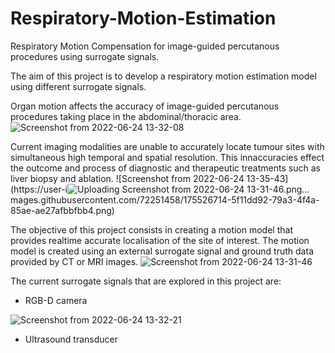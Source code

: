 # Respiratory-Motion-Estimation
Respiratory Motion Compensation for image-guided percutanous procedures using surrogate signals. 

The aim of this project is to develop a respiratory motion estimation model using different surrogate signals.

Organ motion affects the accuracy of image-guided percutanous procedures taking place in the abdominal/thoracic area.
![Screenshot from 2022-06-24 13-32-08](https://user-images.githubusercontent.com/72251458/175526375-625cd546-81ef-4bdd-8ce2-c91dd737c147.png)

Current imaging modalities are unable to accurately locate tumour sites with simultaneous high temporal and spatial resolution.
This innaccuracies effect the outcome and process of diagnostic and therapeutic treatments such as liver biopsy and ablation.
![Screenshot from 2022-06-24 13-35-43](https://user-i![Uploading Screenshot from 2022-06-24 13-31-46.png…]()mages.githubusercontent.com/72251458/175526714-5f11dd92-79a3-4f4a-85ae-ae27afbbfbb4.png)

The objective of this project consists in creating a motion model that provides realtime accurate localisation of the site of interest. 
The motion model is created using an external surrogate signal and ground truth data provided by CT or MRI images. 
![Screenshot from 2022-06-24 13-31-46](https://user-images.githubusercontent.com/72251458/175526499-f4a1b1e9-d7c3-42af-9876-dd1c000528e2.png)

The current surrogate signals that are explored in this project are:
- RGB-D camera


![Screenshot from 2022-06-24 13-32-21](https://user-images.githubusercontent.com/72251458/175526440-e65db083-79a3-4fca-907e-9702aaaedf61.png)


- Ultrasound transducer



